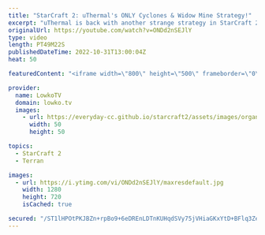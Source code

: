 ```yaml
---
title: "StarCraft 2: uThermal's ONLY Cyclones & Widow Mine Strategy!"
excerpt: "uThermal is back with another strange strategy in StarCraft 2. In these SC2 games he plays mass Cyclone Widow Mine against both Zerg and Protoss.  00:00 Cyclone Widow Mine vs Zerg 27:36 Cyclone Widow Mine vs Protoss  uThermal's Cyclone Widow Mine to Grandmaster: https://www.youtube.com/playlist?list=PLhaCXeA_nfD3Hle6zBsaetWuHmmHPoMEx"
originalUrl: https://youtube.com/watch?v=ONDd2nSEJlY
type: video
length: PT49M22S
publishedDateTime: 2022-10-31T13:00:04Z
heat: 50

featuredContent: "<iframe width=\"800\" height=\"500\" frameborder=\"0\" src=\"https://www.youtube.com/embed/ONDd2nSEJlY\" allow=\"accelerometer; autoplay; encrypted-media; gyroscope; picture-in-picture\" allowfullscreen></iframe>"

provider:
  name: LowkoTV
  domain: lowko.tv
  images:
    - url: https://everyday-cc.github.io/starcraft2/assets/images/organizations/lowko.tv-50x50.jpg
      width: 50
      height: 50

topics:
  - StarCraft 2
  - Terran

images:
  - url: https://i.ytimg.com/vi/ONDd2nSEJlY/maxresdefault.jpg
    width: 1280
    height: 720
    isCached: true

secured: "/ST1lHPOtPKJBZn+rpBo9+6eDREnLDTnKUHqdSVy75jVHiaGKxYtD+BFlq3Zexl4fj9B1YABjLJ0+oy8uZEGRM+UJGc8jPWZd3ZvnqPS0/2dNKKNtJopabQhufluHhGpTCrVpaLOl9HYFes7ke5i6OjM32zZw/5sePKZDDbIMtYlh7ICzZdcAr6uATC/Zia38zeRJLgSBF/84xrOdVdI9vxykr7s7VV48gsw5XpRztwC+rRoynnlAB7lJTB7wAdJEqkuwivpQUt/J+V+hKgVz2HKHlpDYspLttIiwycj41zG/0Y/DKn3L8IMHG9TKJhFLonE8y9FpCs6kWsTuxjlZV+mgsQHP+BFUhXSkhFwH9GM+yd7H84gvCjM3xK2bD/YY1aQjUTTmMplKtFOQSjr3bphVYs1szI2bFt3GgWqJNQ=;cU2yQCUha8ShB0LDMik1Wg=="
---
```


